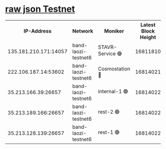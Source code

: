 
[raw json Testnet](https://rpc-check.bandt.stavr.tech/bandt/rpcbandt_result.json)
=

<table><tr><th>IP-Address</th><th>Network</th><th>Moniker</th><th>Latest Block Height</th><th>Earliest Block Height</th><th>Catching Up</th><th>Tx Index</th><th>Voting Power</th><th>Scan Time</th></tr><tr><td>135.181.210.171:14057</td><td>band-laozi-testnet6</td><td>STAVR-Service 🟢</td><td>16811810</td><td>15322501</td><td>False</td><td>on</td><td>0</td><td>2024-03-15T14:11:01.354597791UTC</td></tr><tr><td>222.106.187.14:53602</td><td>band-laozi-testnet6</td><td>Cosmostation 🔴</td><td>16814021</td><td>16668001</td><td>False</td><td>on</td><td>2203686</td><td>2024-03-15T14:11:02.649878923UTC</td></tr><tr><td>35.213.166.39:26657</td><td>band-laozi-testnet6</td><td>internal-1 🟢</td><td>16814022</td><td>16714022</td><td>False</td><td>on</td><td>0</td><td>2024-03-15T14:11:03.586773061UTC</td></tr><tr><td>35.213.189.166:26657</td><td>band-laozi-testnet6</td><td>rest-2 🟢</td><td>16814022</td><td>16714022</td><td>False</td><td>on</td><td>0</td><td>2024-03-15T14:11:04.482261832UTC</td></tr><tr><td>35.213.128.139:26657</td><td>band-laozi-testnet6</td><td>rest-1 🟢</td><td>16814022</td><td>16714022</td><td>False</td><td>on</td><td>0</td><td>2024-03-15T14:11:05.431660311UTC</td></tr></table>

